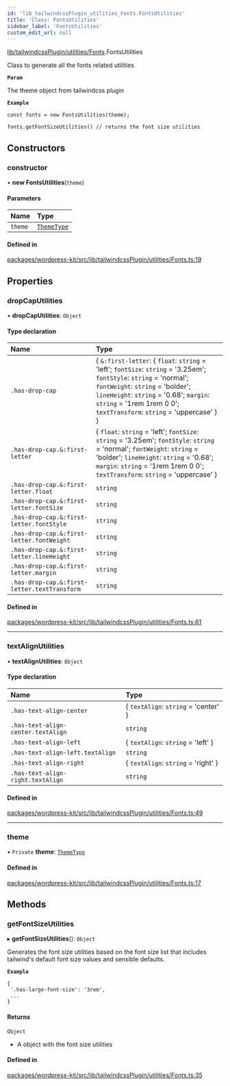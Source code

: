 ```yaml
---
id: 'lib_tailwindcssPlugin_utilities_Fonts.FontsUtilities'
title: 'Class: FontsUtilities'
sidebar_label: 'FontsUtilities'
custom_edit_url: null
---
```


[lib/tailwindcssPlugin/utilities/Fonts](../modules/lib_tailwindcssPlugin_utilities_Fonts.md).FontsUtilities

Class to generate all the fonts related utilities

**`Param`**

The theme object from tailwindcss plugin

**`Example`**

```
const fonts = new FontsUtilities(theme);

fonts.getFontSizeUtilities() // returns the font size utilities
```

## Constructors

### constructor

• **new FontsUtilities**(`theme`)

#### Parameters

| Name    | Type                                                           |
| :------ | :------------------------------------------------------------- |
| `theme` | [`ThemeType`](../modules/types_TailwindcssPlugin.md#themetype) |

#### Defined in

[packages/wordpress-kit/src/lib/tailwindcssPlugin/utilities/Fonts.ts:19](https://github.com/CobyPear/decoupled-kit-js/blob/1d4dd35e/packages/wordpress-kit/src/lib/tailwindcssPlugin/utilities/Fonts.ts#L19)

## Properties

### dropCapUtilities

• **dropCapUtilities**: `Object`

#### Type declaration

| Name                                         | Type                                                                                                                                                                                                                                                                       |
| :------------------------------------------- | :------------------------------------------------------------------------------------------------------------------------------------------------------------------------------------------------------------------------------------------------------------------------- |
| `.has-drop-cap`                              | { `&:first-letter`: { `float`: `string` = 'left'; `fontSize`: `string` = '3.25em'; `fontStyle`: `string` = 'normal'; `fontWeight`: `string` = 'bolder'; `lineHeight`: `string` = '0.68'; `margin`: `string` = '1rem 1rem 0 0'; `textTransform`: `string` = 'uppercase' } } |
| `.has-drop-cap.&:first-letter`               | { `float`: `string` = 'left'; `fontSize`: `string` = '3.25em'; `fontStyle`: `string` = 'normal'; `fontWeight`: `string` = 'bolder'; `lineHeight`: `string` = '0.68'; `margin`: `string` = '1rem 1rem 0 0'; `textTransform`: `string` = 'uppercase' }                       |
| `.has-drop-cap.&:first-letter.float`         | `string`                                                                                                                                                                                                                                                                   |
| `.has-drop-cap.&:first-letter.fontSize`      | `string`                                                                                                                                                                                                                                                                   |
| `.has-drop-cap.&:first-letter.fontStyle`     | `string`                                                                                                                                                                                                                                                                   |
| `.has-drop-cap.&:first-letter.fontWeight`    | `string`                                                                                                                                                                                                                                                                   |
| `.has-drop-cap.&:first-letter.lineHeight`    | `string`                                                                                                                                                                                                                                                                   |
| `.has-drop-cap.&:first-letter.margin`        | `string`                                                                                                                                                                                                                                                                   |
| `.has-drop-cap.&:first-letter.textTransform` | `string`                                                                                                                                                                                                                                                                   |

#### Defined in

[packages/wordpress-kit/src/lib/tailwindcssPlugin/utilities/Fonts.ts:61](https://github.com/CobyPear/decoupled-kit-js/blob/1d4dd35e/packages/wordpress-kit/src/lib/tailwindcssPlugin/utilities/Fonts.ts#L61)

---

### textAlignUtilities

• **textAlignUtilities**: `Object`

#### Type declaration

| Name                               | Type                                 |
| :--------------------------------- | :----------------------------------- |
| `.has-text-align-center`           | { `textAlign`: `string` = 'center' } |
| `.has-text-align-center.textAlign` | `string`                             |
| `.has-text-align-left`             | { `textAlign`: `string` = 'left' }   |
| `.has-text-align-left.textAlign`   | `string`                             |
| `.has-text-align-right`            | { `textAlign`: `string` = 'right' }  |
| `.has-text-align-right.textAlign`  | `string`                             |

#### Defined in

[packages/wordpress-kit/src/lib/tailwindcssPlugin/utilities/Fonts.ts:49](https://github.com/CobyPear/decoupled-kit-js/blob/1d4dd35e/packages/wordpress-kit/src/lib/tailwindcssPlugin/utilities/Fonts.ts#L49)

---

### theme

• `Private` **theme**:
[`ThemeType`](../modules/types_TailwindcssPlugin.md#themetype)

#### Defined in

[packages/wordpress-kit/src/lib/tailwindcssPlugin/utilities/Fonts.ts:17](https://github.com/CobyPear/decoupled-kit-js/blob/1d4dd35e/packages/wordpress-kit/src/lib/tailwindcssPlugin/utilities/Fonts.ts#L17)

## Methods

### getFontSizeUtilities

▸ **getFontSizeUtilities**(): `Object`

Generates the font size utilities based on the font size list that includes
tailwind's default font size values and sensible defaults.

**`Example`**

```
{
 '.has-large-font-size': '3rem',
 ...
}
```

#### Returns

`Object`

- A object with the font size utilities

#### Defined in

[packages/wordpress-kit/src/lib/tailwindcssPlugin/utilities/Fonts.ts:35](https://github.com/CobyPear/decoupled-kit-js/blob/1d4dd35e/packages/wordpress-kit/src/lib/tailwindcssPlugin/utilities/Fonts.ts#L35)
